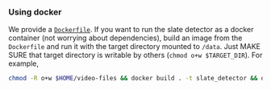 ### Using docker

We provide a [`Dockerfile`](Dockerfile). If you want to run the slate detector as a docker container (not worrying about dependencies), build an image from the `Dockerfile` and run it with the target directory mounted to `/data`. Just MAKE SURE that target directory is writable by others (`chmod o+w $TARGET_DIR`). For example, 

```bash
chmod -R o+w $HOME/video-files && docker build . -t slate_detector && docker run --rm -v $HOME/video-files:/data slate_detector
```
